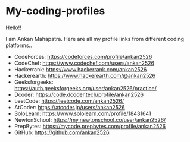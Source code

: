 # My-coding-profiles

Hello!!

I am Ankan Mahapatra.
Here are all my profile links from different coding platforms..

* CodeForces: https://codeforces.com/profile/ankan2526
* CodeChef: https://www.codechef.com/users/ankan2526
* Hackerrank: https://www.hackerrank.com/ankan2526
* Hackerearth: https://www.hackerearth.com/@ankan2526
* Geeksforgeeks: https://auth.geeksforgeeks.org/user/ankan2526/practice/
* Dcoder: https://code.dcoder.tech/profile/ankan2526
* LeetCode: https://leetcode.com/ankan2526/
* AtCoder: https://atcoder.jp/users/ankan2526
* SoloLearn: https://www.sololearn.com/profile/18431641
* NewtonSchool: https://my.newtonschool.co/user/ankan2526/
* PrepBytes: https://mycode.prepbytes.com/profile/ankan2526
* GitHub: https://github.com/ankan2526
